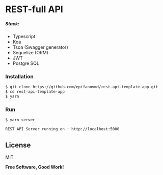 # REST-full API

##### Stack:
  - Typescript
  - Koa
  - Tsoa (Swagger generator)
  - Sequelize (ORM)
  - JWT
  - Postgre SQL
  

### Installation
```sh
$ git clone https://github.com/epifanovmd/rest-api-template-app.git
$ cd rest-api-template-app
$ yarn
```

### Run
```sh
$ yarn server
```
```sh
REST API Server running on : http://localhost:5000
```

License
----

MIT

**Free Software, Good Work!**
